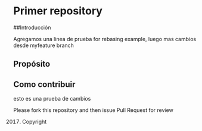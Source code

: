 # Primer repository

##Introducción

Agregamos una linea de prueba for rebasing example, luego mas cambios desde myfeature branch

## Propósito

## Como contribuir


esto es una prueba de cambios 

Please fork this repository and then issue Pull Request for review

2017. Copyright
